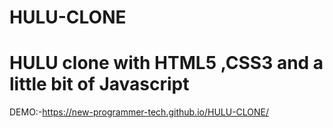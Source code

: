 # HULU-CLONE
#  HULU clone with  HTML5 ,CSS3 and a little bit of Javascript 
DEMO:-https://new-programmer-tech.github.io/HULU-CLONE/
